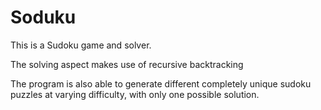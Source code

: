 # Soduku

This is a Sudoku game and solver.

The solving aspect makes use of recursive backtracking

The program is also able to generate different completely unique sudoku puzzles at varying difficulty, with only one possible solution.
